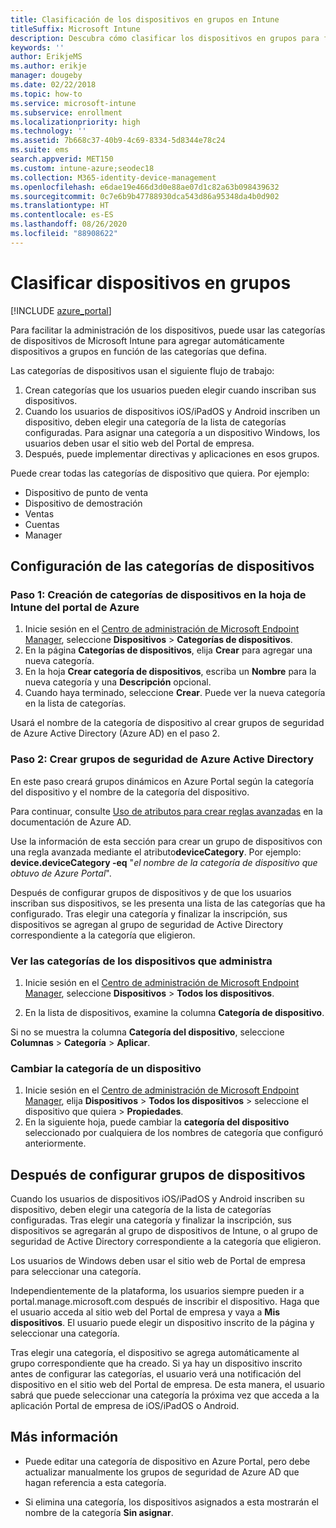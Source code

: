 ```yaml
---
title: Clasificación de los dispositivos en grupos en Intune
titleSuffix: Microsoft Intune
description: Descubra cómo clasificar los dispositivos en grupos para facilitar la administración.
keywords: ''
author: ErikjeMS
ms.author: erikje
manager: dougeby
ms.date: 02/22/2018
ms.topic: how-to
ms.service: microsoft-intune
ms.subservice: enrollment
ms.localizationpriority: high
ms.technology: ''
ms.assetid: 7b668c37-40b9-4c69-8334-5d8344e78c24
ms.suite: ems
search.appverid: MET150
ms.custom: intune-azure;seodec18
ms.collection: M365-identity-device-management
ms.openlocfilehash: e6dae19e466d3d0e88ae07d1c82a63b098439632
ms.sourcegitcommit: 0c7e6b9b47788930dca543d86a95348da4b0d902
ms.translationtype: HT
ms.contentlocale: es-ES
ms.lasthandoff: 08/26/2020
ms.locfileid: "88908622"
---
```

# <a name="categorize-devices-into-groups"></a>Clasificar dispositivos en grupos

[!INCLUDE [azure_portal](../includes/azure_portal.md)]

Para facilitar la administración de los dispositivos, puede usar las categorías de dispositivos de Microsoft Intune para agregar automáticamente dispositivos a grupos en función de las categorías que defina.

Las categorías de dispositivos usan el siguiente flujo de trabajo:
1. Crean categorías que los usuarios pueden elegir cuando inscriban sus dispositivos.
2. Cuando los usuarios de dispositivos iOS/iPadOS y Android inscriben un dispositivo, deben elegir una categoría de la lista de categorías configuradas. Para asignar una categoría a un dispositivo Windows, los usuarios deben usar el sitio web del Portal de empresa.
3. Después, puede implementar directivas y aplicaciones en esos grupos.

Puede crear todas las categorías de dispositivo que quiera. Por ejemplo:
- Dispositivo de punto de venta
- Dispositivo de demostración
- Ventas
- Cuentas
- Manager

## <a name="how-to-configure-device-categories"></a>Configuración de las categorías de dispositivos

### <a name="step-1-create-device-categories-on-the-intune-blade-of-the-azure-portal"></a>Paso 1: Creación de categorías de dispositivos en la hoja de Intune del portal de Azure
1. Inicie sesión en el [Centro de administración de Microsoft Endpoint Manager](https://go.microsoft.com/fwlink/?linkid=2109431), seleccione **Dispositivos** > **Categorías de dispositivos**.
2. En la página **Categorías de dispositivos**, elija **Crear** para agregar una nueva categoría.
3. En la hoja **Crear categoría de dispositivos**, escriba un **Nombre** para la nueva categoría y una **Descripción** opcional.
4. Cuando haya terminado, seleccione **Crear**. Puede ver la nueva categoría en la lista de categorías.

Usará el nombre de la categoría de dispositivo al crear grupos de seguridad de Azure Active Directory (Azure AD) en el paso 2.

### <a name="step-2-create-azure-active-directory-security-groups"></a>Paso 2: Crear grupos de seguridad de Azure Active Directory
En este paso creará grupos dinámicos en Azure Portal según la categoría del dispositivo y el nombre de la categoría del dispositivo.

Para continuar, consulte [Uso de atributos para crear reglas avanzadas](/azure/active-directory/users-groups-roles/groups-dynamic-membership#using-attributes-to-create-rules-for-device-objects) en la documentación de Azure AD.

Use la información de esta sección para crear un grupo de dispositivos con una regla avanzada mediante el atributo**deviceCategory**. Por ejemplo: **device.deviceCategory -eq** "*el nombre de la categoría de dispositivo que obtuvo de Azure Portal*".

Después de configurar grupos de dispositivos y de que los usuarios inscriban sus dispositivos, se les presenta una lista de las categorías que ha configurado. Tras elegir una categoría y finalizar la inscripción, sus dispositivos se agregan al grupo de seguridad de Active Directory correspondiente a la categoría que eligieron.

### <a name="view-the-categories-of-devices-that-you-manage"></a>Ver las categorías de los dispositivos que administra

1. Inicie sesión en el [Centro de administración de Microsoft Endpoint Manager](https://go.microsoft.com/fwlink/?linkid=2109431), seleccione **Dispositivos** > **Todos los dispositivos**.

2. En la lista de dispositivos, examine la columna **Categoría de dispositivo**.

Si no se muestra la columna **Categoría del dispositivo**, seleccione **Columnas** > **Categoría** > **Aplicar**.

### <a name="change-the-category-of-a-device"></a>Cambiar la categoría de un dispositivo

1. Inicie sesión en el [Centro de administración de Microsoft Endpoint Manager](https://go.microsoft.com/fwlink/?linkid=2109431), elija **Dispositivos** > **Todos los dispositivos** > seleccione el dispositivo que quiera > **Propiedades**.
2. En la siguiente hoja, puede cambiar la **categoría del dispositivo** seleccionado por cualquiera de los nombres de categoría que configuró anteriormente.

## <a name="after-you-configure-device-groups"></a>Después de configurar grupos de dispositivos

Cuando los usuarios de dispositivos iOS/iPadOS y Android inscriben su dispositivo, deben elegir una categoría de la lista de categorías configuradas. Tras elegir una categoría y finalizar la inscripción, sus dispositivos se agregarán al grupo de dispositivos de Intune, o al grupo de seguridad de Active Directory correspondiente a la categoría que eligieron.

Los usuarios de Windows deben usar el sitio web de Portal de empresa para seleccionar una categoría.

Independientemente de la plataforma, los usuarios siempre pueden ir a portal.manage.microsoft.com después de inscribir el dispositivo. Haga que el usuario acceda al sitio web del Portal de empresa y vaya a **Mis dispositivos**. El usuario puede elegir un dispositivo inscrito de la página y seleccionar una categoría.

Tras elegir una categoría, el dispositivo se agrega automáticamente al grupo correspondiente que ha creado. Si ya hay un dispositivo inscrito antes de configurar las categorías, el usuario verá una notificación del dispositivo en el sitio web del Portal de empresa. De esta manera, el usuario sabrá que puede seleccionar una categoría la próxima vez que acceda a la aplicación Portal de empresa de iOS/iPadOS o Android.

## <a name="further-information"></a>Más información
- Puede editar una categoría de dispositivo en Azure Portal, pero debe actualizar manualmente los grupos de seguridad de Azure AD que hagan referencia a esta categoría.

- Si elimina una categoría, los dispositivos asignados a esta mostrarán el nombre de la categoría **Sin asignar**.